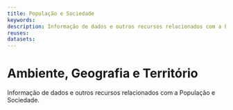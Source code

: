 ```yaml
---
title: População e Sociedade
keywords:
description: Informação de dados e outros recursos relacionados com a População e Sociedade.
reuses:
datasets:
---
```

# Ambiente, Geografia e Território

Informação de dados e outros recursos relacionados com a População e Sociedade.